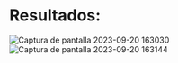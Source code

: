 # Resultados:

![Captura de pantalla 2023-09-20 163030](https://github.com/DeelynKsks/Parcial_Microservicios_-_Balanceador/assets/73413595/bf582bc6-807f-4858-ba64-7d1d0e486dd7)
![Captura de pantalla 2023-09-20 163144](https://github.com/DeelynKsks/Parcial_Microservicios_-_Balanceador/assets/73413595/4c799dee-f619-4fca-ade7-d3b819a75893)
